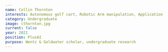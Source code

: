 ```yaml
---
name: Collin Thornton
interests: Autonomous golf cart, Robotic Arm manipulation, Application of AI to control systems; control system design for aerospace applications.
category: Undergraduate
image: cthornton.jpg
current: false
year: 2021
position: PlusAI
purpose: Wentz & Goldwater scholar, undergraduate research
---
```

